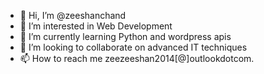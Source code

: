 - 👋 Hi, I’m @zeeshanchand
- 👀 I’m interested in Web Development
- 🌱 I’m currently learning Python and wordpress apis
- 💞️ I’m looking to collaborate on advanced IT techniques
- 📫 How to reach me zeezeeshan2014[@]outlookdotcom.


<!---
zeeshanchand/zeeshanchand is a ✨ special ✨ repository because its `README.md` (this file) appears on your GitHub profile.
You can click the Preview link to take a look at your changes.
--->
